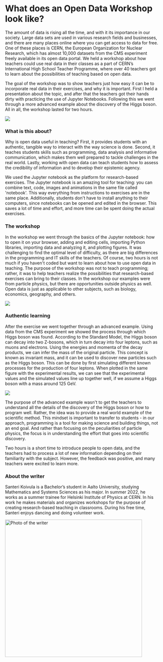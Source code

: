# **What does an Open Data Workshop look like?**

The amount of data is rising all the time, and with it its importance in our society. Large data sets are used in various research fields and businesses, and there are many places online where you can get access to data for free. One of these places is CERN, the European Organization for Nuclear Research, which has almost 10,000 datasets from the CMS experiment freely available in its open data portal. We held a workshop about how teachers could use real data in their classes as a part of CERN’s International High School Teacher Programme, where over 40 teachers got to learn about the possibilities of teaching based on open data.

The goal of the workshop was to show teachers just how easy it can be to incorporate real data in their exercises, and why it is important. First I held a presentation about the topic, and after that the teachers got their hands dirty with practicing the use of Jupyter Notebooks. Following this we went through a more advanced example about the discovery of the Higgs boson. All in all, the workshop lasted for two hours.

![](https://lh6.googleusercontent.com/mCS9D9hZZjMJ19tqKORG1KTaQKpUuwU5u7QRXg8B6tAdmiOSPhARPK7BUV8ymVdSoWuf28yHhUuHmYwJ_ukUw1uG_hj8omyyViFlmuf89pYTsLxHmeGk4jsJayWDL5vTbkItuJSHHwfKgvYYMJqWYUM)

### What is this about?

Why is open data useful in teaching? First, it provides students with an authentic, tangible way to interact with the way science is done. Second, it teaches students skills such as programming, data analysis and informative communication, which makes them well prepared to tackle challenges in the real world. Lastly, working with open data can teach students how to assess the credibility of information and to develop their epistemic agency.

We used the Jupyter notebook as the platform for research-based exercises. The Jupyter notebook is an amazing tool for teaching: you can combine text, code, images and animations in the same file called 'notebook'. This way everything from instructions to exercises are in the same place. Additionally, students don't have to install anything to their computers, since notebooks can be opened and edited in the browser. This saves a lot of time and effort, and more time can be spent doing the actual exercises.

### The workshop

In the workshop we went through the basics of the Jupyter notebook: how to open it on your browser, adding and editing cells, importing Python libraries, importing data and analyzing it, and plotting figures. It was challenging to find the optimal level of difficulty, as there are big differences in the programming and IT skills of the teachers. Of course, two hours is not much if you haven't coded but want to learn about how to use open data in teaching. The purpose of the workshop was not to teach programming; rather, it was to help teachers realize the possibilities that research-based exercises can bring to their classes. In the workshop our examples were from particle physics, but there are opportunities outside physics as well. Open data is just as applicable to other subjects, such as biology, economics, geography, and others.

![](https://lh6.googleusercontent.com/SOlmlL-y9RiDW-pdRs_JD3c3FAf-xWYtBmyz2uAG3BHAjHyAbBqF7quIahoYiQm1actmXsHP075E7xaK-nWH82xvQxzg3pjp7lD3HzBu9HUmynSaFP-1rdvn1-Yj4qPoXMMZkR5JANpJoyjPOr484ao)

### Authentic learning

After the exercise we went together through an advanced example. Using data from the CMS experiment we showed the process through which Higgs boson was found. According to the Standard Model, the Higgs boson can decay into two Z-bosons, which in turn decay into four leptons, such as muons and electrons. Using the energies and momenta of the decay products, we can infer the mass of the original particle. This concept is known as invariant mass, and it can be used to discover new particles such as the Higgs boson. This can be done by first simulating different known processes for the production of four leptons. When plotted in the same figure with the experimental results, we can see that the experimental values and the simulated values line up together well, if we assume a Higgs boson with a mass around 125 GeV.

![](https://lh3.googleusercontent.com/DrfdphssGUen69jezkRQgOL9J0vZL5OIYHCLT1vCK7gZhR104o7Ibju1k-95rYlTJIcQeXaabZ7oWji1AklAlC0-z9bAGwk8n0SOVQCuMlLzTEHZcKrnX-cA0kWMbTvDmhb_eOerkKdFJbO_Cvld_CQ)

The purpose of the advanced example wasn't to get the teachers to understand all the details of the discovery of the Higgs boson or how to program well. Rather, the idea was to provide a real world example of the scientific method. This mindset is important to transfer to students - in our approach, programming is a tool for making science and building things, not an end goal. And rather than focusing on the peculiarities of particle physics, the focus is in understanding the effort that goes into scientific discovery. 

Two hours is a short time to introduce people to open data, and the teachers had to process a lot of new information depending on their familiarity with the subject. However, the feedback was positive, and many teachers were excited to learn more.

### About the writer
Santeri Koivula is a Bachelor’s student in Aalto University, studying Mathematics and Systems Sciences as his major. In summer 2022, he works as a summer trainee for Helsinki Institute of Physics at CERN. In his work he makes materials and organizes workshops for the purpose of creating research-based teaching in classrooms. During his free time, Santeri enjoys dancing and doing volunteer work.

<img src="../pictures/SanteriK_final.jpg" alt="Photo of the writer" style="height: 450px"> 
